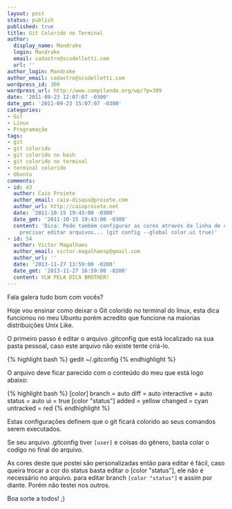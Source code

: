 ```yaml
---
layout: post
status: publish
published: true
title: Git Colorido no Terminal
author:
  display_name: Mandrake
  login: Mandrake
  email: cadastro@scudelletti.com
  url: ''
author_login: Mandrake
author_email: cadastro@scudelletti.com
wordpress_id: 309
wordpress_url: http://www.compilando.org/wp/?p=309
date: '2011-09-23 12:07:07 -0300'
date_gmt: '2011-09-23 15:07:07 -0300'
categories:
- Git
- Linux
- Programação
tags:
- git
- git colorido
- git colorido no bash
- git colorido no terminal
- terminal colorido
- Ubuntu
comments:
- id: 43
  author: Caio Proiete
  author_email: caio-disqus@proiete.com
  author_url: http://caioproiete.net
  date: '2011-10-15 19:43:00 -0300'
  date_gmt: '2011-10-15 19:43:00 -0300'
  content: 'Dica: Pode também configurar as cores através da linha de comandos, sem
    precisar editar arquivos... (git config --global color.ui true)'
- id: 54
  author: Victor Magalhaes
  author_email: victor.magalhaesp@gmail.com
  author_url: ''
  date: '2013-11-27 13:59:00 -0200'
  date_gmt: '2013-11-27 16:59:00 -0200'
  content: VLW PELA DICA BROTHER!
---
```

Fala galera tudo bom com vocês?

Hoje vou ensinar como deixar o Git colorido no terminal do linux, esta dica funcionou no meu Ubuntu porém acredito que funcione na maiorias distribuições Unix Like.

O primeiro passo é editar o arquivo .gitconfig que está localizado na sua pasta pessoal, caso este arquivo não existe tente criá-lo.

{% highlight bash %}
gedit ~/.gitconfig
{% endhighlight %}

O arquivo deve ficar parecido com o conteúdo do meu que está logo abaixo:

{% highlight bash %}
[color]
  branch = auto
  diff = auto
  interactive = auto
  status = auto
  ui = true
[color "status"]
  added = yellow
  changed = cyan
  untracked = red
{% endhighlight %}

Estas configurações definem que o git ficará colorido ao seus comandos serem executados.

Se seu arquivo .gitconfig tiver `[user]` e coisas do gênero, basta colar o codigo no final do arquivo.

As cores deste que postei são personalizadas então para editar é fácil, caso queira trocar a cor do status basta editar o [color "status"], ele não é necessário no arquivo. para editar branch `[color "status"]` e assim por diante. Porém não testei nos outros.

Boa sorte a todos! ;)
